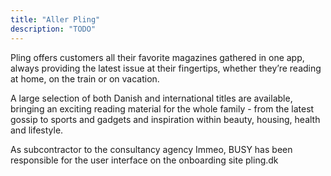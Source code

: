 ```yaml
---
title: "Aller Pling"
description: "TODO"
---
```


Pling offers customers all their favorite magazines gathered in one app, always providing the latest issue at their fingertips, whether they’re reading at home, on the train or on vacation.

A large selection of both Danish and international titles are available, bringing an exciting reading material for the whole family - from the latest gossip to sports and gadgets and inspiration within beauty, housing, health and lifestyle.

As subcontractor to the consultancy agency Immeo, BUSY has been responsible for the user interface on the onboarding site pling.dk